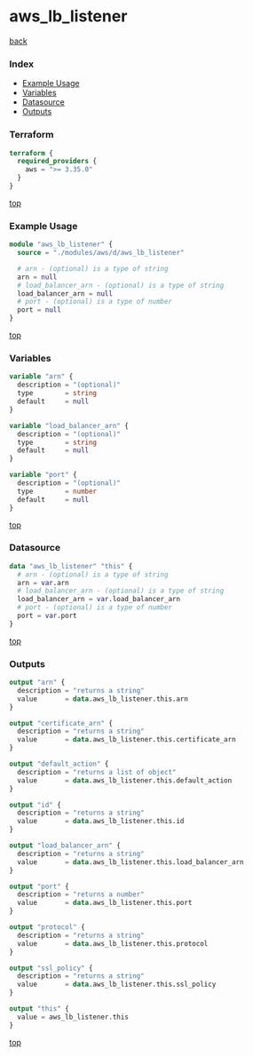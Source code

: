 # aws_lb_listener

[back](../aws.md)

### Index

- [Example Usage](#example-usage)
- [Variables](#variables)
- [Datasource](#datasource)
- [Outputs](#outputs)

### Terraform

```terraform
terraform {
  required_providers {
    aws = ">= 3.35.0"
  }
}
```

[top](#index)

### Example Usage

```terraform
module "aws_lb_listener" {
  source = "./modules/aws/d/aws_lb_listener"

  # arn - (optional) is a type of string
  arn = null
  # load_balancer_arn - (optional) is a type of string
  load_balancer_arn = null
  # port - (optional) is a type of number
  port = null
}
```

[top](#index)

### Variables

```terraform
variable "arn" {
  description = "(optional)"
  type        = string
  default     = null
}

variable "load_balancer_arn" {
  description = "(optional)"
  type        = string
  default     = null
}

variable "port" {
  description = "(optional)"
  type        = number
  default     = null
}
```

[top](#index)

### Datasource

```terraform
data "aws_lb_listener" "this" {
  # arn - (optional) is a type of string
  arn = var.arn
  # load_balancer_arn - (optional) is a type of string
  load_balancer_arn = var.load_balancer_arn
  # port - (optional) is a type of number
  port = var.port
}
```

[top](#index)

### Outputs

```terraform
output "arn" {
  description = "returns a string"
  value       = data.aws_lb_listener.this.arn
}

output "certificate_arn" {
  description = "returns a string"
  value       = data.aws_lb_listener.this.certificate_arn
}

output "default_action" {
  description = "returns a list of object"
  value       = data.aws_lb_listener.this.default_action
}

output "id" {
  description = "returns a string"
  value       = data.aws_lb_listener.this.id
}

output "load_balancer_arn" {
  description = "returns a string"
  value       = data.aws_lb_listener.this.load_balancer_arn
}

output "port" {
  description = "returns a number"
  value       = data.aws_lb_listener.this.port
}

output "protocol" {
  description = "returns a string"
  value       = data.aws_lb_listener.this.protocol
}

output "ssl_policy" {
  description = "returns a string"
  value       = data.aws_lb_listener.this.ssl_policy
}

output "this" {
  value = aws_lb_listener.this
}
```

[top](#index)